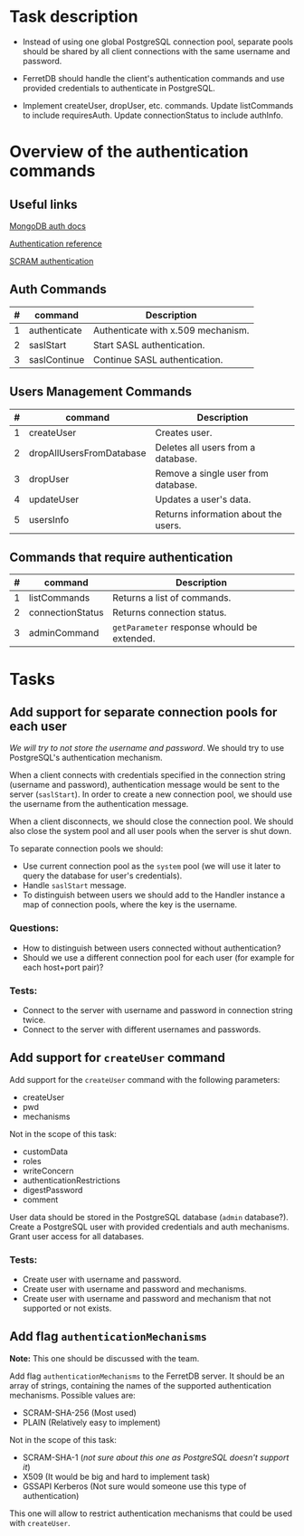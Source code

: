 # Task description

* Instead of using one global PostgreSQL connection pool, separate pools should be shared by all client connections with the same username and password.

* FerretDB should handle the client's authentication commands and use provided credentials to authenticate in PostgreSQL.

* Implement createUser, dropUser, etc. commands.
Update listCommands to include requiresAuth.
Update connectionStatus to include authInfo.

# Overview of the authentication commands

## Useful links

[MongoDB auth docs](https://github.com/mongodb/mongo/blob/a06bc8bbced8f0c60b94ed784f5f105f2f01ed5d/src/mongo/db/auth/README.md)

[Authentication reference](https://www.mongodb.com/docs/manual/core/authentication/)

[SCRAM authentication](https://www.mongodb.com/docs/manual/core/security-scram/)

## Auth Commands

| #   | command      | Description                        |
|-----|--------------|------------------------------------|
| 1   | authenticate | Authenticate with x.509 mechanism. |
| 2   | saslStart    | Start SASL authentication.         |
| 3   | saslContinue | Continue SASL authentication.      |


## Users Management Commands

| #   | command                  | Description                            |
|-----|--------------------------|----------------------------------------|
| 1   | createUser               | Creates user.                          |
| 2   | dropAllUsersFromDatabase | Deletes all users from a database.     |
| 3   | dropUser                 | Remove a single user from database.    |
| 4   | updateUser               | Updates a user's data.                 |
| 5   | usersInfo                | Returns information about the users.   |

## Commands that require authentication

| #   | command          | Description                                 |
|-----|------------------|---------------------------------------------|
| 1   | listCommands     | Returns a list of commands.                 |
| 2   | connectionStatus | Returns connection status.                  |
| 3   | adminCommand     | `getParameter` response whould be extended. |


# Tasks
## Add support for separate connection pools for each user 

*We will try to not store the username and password*.
We should try to use PostgreSQL's authentication mechanism.

When a client connects with credentials specified in the connection string (username and password), authentication message would be sent to the server (`saslStart`).
In order to create a new connection pool, we should use the username from the authentication message.

When a client disconnects, we should close the connection pool.
We should also close the system pool and all user pools when the server is shut down.

To separate connection pools we should:
* Use current connection pool as the `system` pool (we will use it later to query the database for user's credentials).
* Handle `saslStart` message.
* To distinguish between users we should add to the Handler instance a map of connection pools, where the key is the username.

### Questions:
* How to distinguish between users connected without authentication?
* Should we use a different connection pool for each user (for example for each host+port pair)?

### Tests:
* Connect to the server with username and password in connection string twice.
* Connect to the server with different usernames and passwords.

## Add support for `createUser` command

Add support for the `createUser` command with the following parameters:
* createUser
* pwd
* mechanisms

Not in the scope of this task:
* customData
* roles
* writeConcern
* authenticationRestrictions
* digestPassword
* comment

User data should be stored in the PostgreSQL database (`admin` database?).
Create a PostgreSQL user with provided credentials and auth mechanisms.
Grant user access for all databases.

### Tests:

* Create user with username and password.
* Create user with username and password and mechanisms.
* Create user with username and password and mechanism that not supported or not exists.

## Add flag `authenticationMechanisms`

**Note:** This one should be discussed with the team.

Add flag `authenticationMechanisms` to the FerretDB server.
It should be an array of strings, containing the names of the supported authentication mechanisms.
Possible values are:
* SCRAM-SHA-256 (Most used)
* PLAIN (Relatively easy to implement)

Not in the scope of this task:
* SCRAM-SHA-1 (*not sure about this one as PostgreSQL doesn't support it*)
* X509 (It would be big and hard to implement task)
* GSSAPI Kerberos (Not sure would someone use this type of authentication)

This one will allow to restrict authentication mechanisms that could be used with `createUser`.
